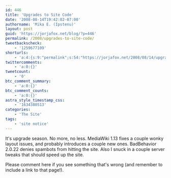 ```yaml
---
id: 446
title: 'Upgrades to Site Code'
date: '2008-08-14T19:42:02-07:00'
authorname: 'Mika E. (Ipstenu)'
layout: post
guid: 'https://jorjafox.net/blog/?p=446'
permalink: /2008/upgrades-to-site-code/
tweetbackscheck:
    - '1259677109'
shorturls:
    - 'a:4:{s:9:"permalink";s:54:"https://jorjafox.net/2008/08/14/upgrades-to-site-code/";s:7:"tinyurl";s:25:"http://tinyurl.com/lztzp2";s:4:"isgd";s:18:"http://is.gd/52Wdl";s:5:"bitly";s:20:"http://bit.ly/5wK4Xn";}'
twittercomments:
    - 'a:0:{}'
tweetcount:
    - '0'
btc_comment_summary:
    - 'a:0:{}'
btc_comment_counts:
    - 'a:0:{}'
astra_style_timestamp_css:
    - '1634380513'
categories:
    - 'The Site'
tags:
    - 'site notice'
---
```


It's upgrade season. No more, no less.  MediaWiki 1.13 fixes a couple wonky layout issues, and probably introduces a couple new ones. BadBehavior 2.0.22 denies spambots from hitting the site. Also I snuck in a couple server tweaks that should speed up the site.

Please comment here if you see something that's wrong (and remember to include a link to that page!).
